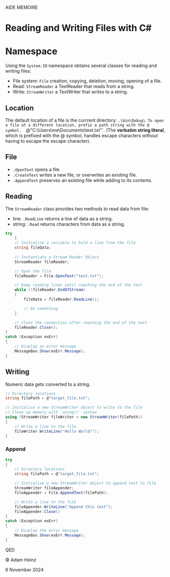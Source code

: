 AIDE MEMOIRE

Reading and Writing Files with C\#
=================================



# Namespace

Using the `System.IO` namespace obtains several classes for reading and writing files:
- File system: `File` creation, copying, deletion, moving, opening of a file. 
- Read: `StreamReader` a TextReader that reads from a string.
- Write: `StreamWriter` a TextWriter that writes to a string.

## Location

The default location of a file is the currrent directory: `.\bin\Debug\
To open a file at a different location, prefix a path string with the @ symbol. 
`@"C:\Users\me\Documents\test.txt"`. 
(The **verbatim string literal**, which is prefixed with the @ symbol, handles escape characters without having to escape the escape character). 

## File 

- `.OpenText` opens a file.
- `.CreateText` writes a new file, or overwrites an existing file.
- `.AppendText` preserves an existing file while adding to its contents.


## Reading

The `StreamReader` class provides two methods to read data from file:
- line: `.ReadLine` returns a line of data as a string.
- string: `.Read` returns characters from data as a string.

```c#
try
    {
    // Initialise a variable to hold a line from the file
    string fileData; 
    
    // Instantiate a Stream Reader Object
    StreamReader fileReader;

    // Open the file 
    fileReader = File.OpenText("test.txt"); 

    // Keep reading lines until reaching the end of the text
    while (!fileReader.EndOfStream)
    {
        fileData = fileReader.ReadLine(); 

        // Do something 
    }

    // Close the connection after reaching the end of the text
    fileReader.Close();
}
catch (Exception exErr)
{
    // Display an error message
    MessageBox.Show(exErr.Message);
}
```

## Writing

Numeric data gets converted to a string.

```c#
// Directory locations
string filePath = @"target_file.txt";

// Initialise a new StreamWriter object to write to the file 
// Clean up memory with `using()` syntax
using (StreamWriter fileWriter = new StreamWriter(filePath))
{
    // Write a line to the file
    fileWriter.WriteLine("Hello World!");
}
```

### Append

```c#
try
{
    // Directory locations
    string filePath = @"target_file.txt";

    // Initialise a new StreamWriter object to append text to file
    StreamWriter fileAppender;
    fileAppender = File.AppendText(filePath);

    // Write a line to the file
    fileAppender.WriteLine("Append this text");
    fileAppender.Close()
}
catch (Exception exErr)
{
    // Display the error message
    MessageBox.Show(exErr.Message);
}

```



QED 

© Adam Heinz 

6 November 2024
